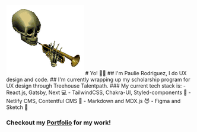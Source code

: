 <img src="https://raw.githubusercontent.com/paulie-rodriguez/paulie-rodriguez/master/gif.gif" alt="gif of skeleton playing trumpet">  
# Yo! 👋🏽    
## I'm Paulie Rodriguez, I do UX design and code.   
## I'm currently wrapping up my scholarship program for UX design through Treehouse Talentpath.   
### My current tech stack is:   
- React.js, Gatsby, Next 💻
- TailwindCSS, Chakra-UI, Styled-components 🎨
- Netlify CMS, Contentful CMS 📩
- Markdown and MDX.js 😈
- Figma and Sketch 📐

### Checkout my [Portfolio](http://paulierodriguez.dev/) for my work!


<!--
**paulie-rodriguez/paulie-rodriguez** is a ✨ _special_ ✨ repository because its `README.md` (this file) appears on your GitHub profile.

Here are some ideas to get you started:

- 🔭 I’m currently working on ...
- 🌱 I’m currently learning ...
- 👯 I’m looking to collaborate on ...
- 🤔 I’m looking for help with ...
- 💬 Ask me about ...
- 📫 How to reach me: ...
- 😄 Pronouns: ...
- ⚡ Fun fact: ...
-->
